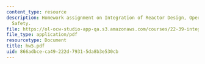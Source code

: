 ```yaml
---
content_type: resource
description: Homework assignment on Integration of Reactor Design, Operations, and
  Safety.
file: https://ol-ocw-studio-app-qa.s3.amazonaws.com/courses/22-39-integration-of-reactor-design-operations-and-safety-fall-2006/866adbceca49222d79315da8b3e530cb_hw5.pdf
file_type: application/pdf
resourcetype: Document
title: hw5.pdf
uid: 866adbce-ca49-222d-7931-5da8b3e530cb
---
```

